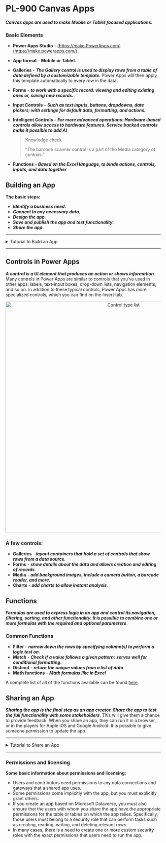 # PL-900 Canvas Apps

***Canvas apps are used to make Mobile or Tablet focused applications.*** 

### Basic Elements

- **Power Apps Studio** - [https://make.PowerApps.com](https://make.powerapps.com/).

- **App format** - **Mobile or Tablet.**

- **Galleries** - ***The Gallery control is used to display rows from a table of data defined by a customizable template.*** Power Apps will then apply this template automatically to every row in the data.

- **Forms** - ***to work with a specific record: viewing and editing existing ones or, saving new records.***. 

- **Input Controls** - ***Such as text inputs, buttons, dropdowns, date pickers; with settings for default data, formatting, and actions.***

- **Intelligent Controls** - ***For more advanced operations:  *Hardware-based controls* allow access to  hardware features. *Service backed controls* make it possible to add AI***

  > Knowledge check
  >
  > "The barcode scanner control is a part of the Media category of controls."

- **Functions** - ***Based on the Excel language, to binds actions, controls, inputs, and data together***

## Building an App

**The basic steps:**

- ***Identify a business need.***
- ***Connect to any necessary data***.
- ***Design the app.***
- ***Save and publish the app and test functionality.***
- ***Share the app.*** 

-----

<details>
 <summary>Tutorial to Build an App</summary>

>### Connect to a data source
>
>1. Download the [Contoso-Site-Tracking.zip](https://github.com/MicrosoftDocs/mslearn-build-app-solution/raw/master/downloads/Contoso-Site-Tracking.zip) file, extract all of the files, and save them to your OneDrive for Business.
>
>2. Go to [https://make.powerapps.com](https://make.powerapps.com/) and sign in with your organizational account.
>
>3. In the left pane, select **Create**.
>
>4. In the **Start from data** section, select **Other data sources**.
>
>5. Under Connections, choose **OneDrive for Business**. If you don't have the connection available, click **New connection** to create one.
>
>6. For **Choose an Excel file** on the right select the **Contoso Site Tracking.xlsx** file.
>
>7. For **Choose a table** click **SiteInspector** and click **Connect**.
>
>   <img src="https://docs.microsoft.com/en-us/learn/modules/build-app-solution/media/site-inspector.png" alt="App published view" style="zoom:25%;" />
>
>Power Apps generates the app by inspecting your data and matching it with Power Apps capabilities so that you get a working app as a starting point. Generated apps are always based on a single list or table, but you can add more data to the app later.
>
>### Explore the generated app
>
>Your new three-screen app now opens in Power Apps Studio. The following figure shows the main development window for Power Apps Studio.
>
>[![App editor view](https://docs.microsoft.com/en-us/learn/modules/build-app-solution/media/power-apps-edit.png)](https://docs.microsoft.com/en-us/learn/modules/build-app-solution/media/power-apps-edit.png#lightbox)
>
>Select Play ![Start app preview arrow](https://docs.microsoft.com/en-us/learn/modules/build-app-solution/media/forward-arrow.png) in the upper-right corner to practice using the app. Notice that it includes all the data from the table and provides a good default experience. All apps that are generated from data have the same set of screens that you can view from the Screens pane:
>
>- **Browse screen** - This screen appears by default. In it, you can browse, sort, search, and refresh the data from the data source. In the browse screen, you can add items to the data source by selecting the plus sign (**+**).
>- **Details screen** - The details screen shows all information about a single item. In this screen, you can open an item to edit or delete it.
>- **Edit/create screen** - In this screen, you can edit an existing item or create a new one.
>
>Close out of preview mode by selecting the "X" in the upper-right corner. To make your app visible on the phone, it needs to be saved. Select **File**, **Save as**. Replace the current title "App" with **Contoso Site Tracking app**, and then select **Save**. You will see a green check mark when all changes are successfully saved. You can now open the app on your phone.
>
>### Install the app on your device
>
>To see how the app runs on mobile, install the Power Apps Mobile app on your phone. 
>
>1. Download Power Apps Mobile 
>2. Sign in 
>3. On your phone or tablet, run the **Contoso Site Tracking app** in Power Apps Mobile.
>
>### Customize the app
>
>While the default screens make a useful app out of the box, customize a generated app to suit your needs. To improve the layout, use the following procedure:
>
>1. On the Screens pane on the left, select **BrowseGallery1**. The selection box around the gallery confirms your choice.
>
>   <img src="https://docs.microsoft.com/en-us/learn/modules/build-app-solution/media/browse-screen.png" alt="Browse screen" style="zoom:25%;" />
>
>2. On the right pane, open the **Data** pane by selecting the drop-down menu next to **Layout**.
>
>   <img src="https://docs.microsoft.com/en-us/learn/modules/build-app-solution/media/layout-templates.png" alt="Layout templates" style="zoom:25%;" />
>
>3. Select the layout **Image, title, and subtitle** for a cleaner look.
>
>4. Select the **Address** of the item at the top of the gallery.
>
>   <img src="https://docs.microsoft.com/en-us/learn/modules/build-app-solution/media/power-apps-text-edit-view.png" alt="Text edit view" style="zoom:25%;" />
>
>5. Change **ThisItem.Address** to **ThisItem.Title** in the formula bar.
>
>6. Repeat the previous two steps, but change the other **Label** control to show the description of each item by setting it to **ThisItem.Description**.
>
>   <img src="https://docs.microsoft.com/en-us/learn/modules/build-app-solution/media/power-apps-text-preview.png" alt="Text edit confirmed preview" style="zoom:25%;" />
>
>### Add an additional data source
>
>Sometimes when creating a canvas app, you need to combine data from multiple data sources. Follow these steps to add Office 365 Outlook as an additional data source. 
>
>1. Select **View** > **Data sources** to open the **Data** pane.
>
>2. Select **Add Data**.
>
>3. In the search bar, type or paste the first few letters of **Office 365 Outlook:**
>
>   <img src="https://docs.microsoft.com/en-us/learn/modules/build-app-solution/media/canvas-app-outlook.png" alt="Office 365 Outlook in data sources list" style="zoom:25%;" />
>
>4. Select **Connect**, and if prompted to sign in, enter your work account.
>
>See this documentation for the types of commands you can do with the **Office 365 Outlook** connector: [/connectors/office365/](https://docs.microsoft.com/en-us/connectors/office365/)
>
>### Details screen
>
>On the details screen, change the order of the fields. The controls on this screen differ from the controls on the browse screen, so the process for changing them is also slightly different.
>
>1. On the Tree view on the left, select **DetailScreen1 > DetailForm1**. This will change the screen shown in the studio.
>
>2. On the right pane, select **Edit fields**.
>
>   [![Detail edit form](https://docs.microsoft.com/en-us/learn/modules/build-app-solution/media/detail-edit-form.png)](https://docs.microsoft.com/en-us/learn/modules/build-app-solution/media/detail-edit-form.png#lightbox)
>
>3. Click the **+ Add field** button at the top of the Fields section.
>
>4. Here you can add any of the data source fields that were not added by default. Check the box next to **Title** and **SubTitle** and click **Add**.
>
>5. Now you can rearrange the order by **clicking and holding on Title** and then **dragging** it to the **top** of the screen.
>
>6. You can also remove fields that you don't want to display to the users like the ID column. From the list of Fields click **ID** to expand it, click the **…**, and choose **X Remove**.
>
>   ![field edit form view](https://docs.microsoft.com/en-us/learn/modules/build-app-solution/media/field-edit-form-view.png)
>
>### Edit/create screen
>
>On the screen where your users edit and create entries, you want to make it easier for them to enter information in a text box.
>
>1. On the Tree view on the left, select **EditScreen1 > EditForm1**.
>
>2. On the right pane, select **Edit fields**.
>
>3. Expand **Description**. Select the drop-down arrow for the **Control type** and then select **Edit multi-line text**.
>
>   <img src="https://docs.microsoft.com/en-us/learn/modules/build-app-solution/media/control-text-edit-options.png" alt="Control text edit options" style="zoom: 50%;" />
>
>4. A multi-line edit control will simplify your user's ability to add more than a few words in this field. You could also reorder the fields to match the order from the Details screen to give the user a more consistent experience.
</details>

-----

## Controls in Power Apps

***A control is a UI element that produces an action or shows information***. Many controls in Power Apps are similar to controls that you've used in other apps: labels, text-input boxes, drop-down lists, navigation elements, and so on. In addition to these typical controls, Power Apps has more specialized controls, which you can find on the Insert tab.

<p align="center">
	<img src="https://docs.microsoft.com/en-us/learn/modules/build-app-solution/media/control-type-list.png" alt="Control type list" width="750px" />
</p>

### A few controls:

- **Galleries** - ***layout containers that hold a set of controls that show rows from a data source.***
- **Forms** -  ***show details about the data and allows creation and editing of records***.
- **Media** - ***add background images, include a camera button, a barcode reader, and more.***
- **Charts** - ***add charts to allow instant analysis***.

## Functions

***Formulas are used to express logic in an app and control its navigation, filtering, sorting, and other functionality. It is possible to combine one or more formulas with the required and optional parameters***. 

### Common Functions

- **Filter** -  ***narrow down the rows by specifying column(s) to perform a logic test on***.
- **Match** - ***Check if a value follows a given pattern; serves well for conditional formatting.***
- **Distinct** -  ***return the unique values from a list of data***
- **Math functions** - ***Math formulas like in Excel***

A complete list of all of the functions available can be found [here](https://docs.microsoft.com/en-us/powerapps/maker/canvas-apps/formula-reference#s). 

## Sharing an App

***Sharing the app is the final step as an app creator. Share the app to test the full functionality with some stakeholders***. This will give them a chance to provide feedback. When you share an app, they can run it in a browser, or in the players for Apple iOS and Google Android. It is  possible to give someone permission to update the app.

-----

<details>
<summary>Tutorial to Share an App</summary>

**To share an app** complete the following steps, open the app that you want to share in Edit mode.

1. In Power Apps Studio, select the **File** menu and then select **Save as** and then select **The cloud**.

2. Click **Save** in the bottom right corner.

3. After the app is successfully saved click **Share**.

4. On the Share tab, specify the users or groups with whom you want to share the app. To add everyone in your organization, type Everyone and select **Everyone** in **Company Name**. If you need to share with a large group of users, a best practice is to share through an Azure Active Directory Security Group.

   By default, the user receives the User permission. If you want the user to also be able to edit the app, then select the co-owner check box. The following is a description of both permissions:

   - **Co-owner** - Users can use, edit, and share the app, but can't delete or change the owner.
   - **User** - Users can view and use the app, but they can't change it.

5. Consider security groups.

   - If you share an app with a security group, existing members of that group and anyone who joins it will have the permission that you specify for that group. Anyone who leaves the group loses that permission unless they belong to a different group that has access or if you give them permission as an individual.
   - Every member of a security group has the same permission for an app as the overall group does. However, you can specify greater permissions for one or more members of that group to allow them greater access. For example, you can give Security Group A permission to run an app, but you can also give User B, who belongs to that group, Co-owner permission. Every member of the security group can run the app, but only User B can edit it. If you give Security Group A Co-owner permission and User B permission to run the app, User B can still edit the app.

6. To notify users by email, leave the **Send an email invitation to new users** check box selected.

   If you select to notify the users by email, everyone you shared the app with will receive an email message that has a link to the app. People whom you granted Co-owner permission for the app will also receive a link to Edit App in Power Apps Studio.

7. Click **Share**.

   If you make and save changes to a shared app, the people whom you shared it with will see your changes as soon as you publish them. This can be useful if you improve the app, but it can also negatively affect users if you remove or significantly change features. Remember to create a notification plan for alerting your users of major updates.


</details>

-----

### Permissions and licensing

**Some basic information about permissions and licensing:**

- Users and contributors need permissions to any data connections and gateways that a shared app uses.
- Some permissions come implicitly with the app, but you must explicitly grant others.
- If you create an app based on Microsoft Dataverse, you must also ensure that the users with whom you share the app have the appropriate permissions for the table or tables on which the app relies. Specifically, those users must belong to a security role that can perform tasks such as creating, reading, writing, and deleting relevant rows.
- In many cases, there is a need to create one or more custom security roles with the exact permissions that users need to run the app. 



 